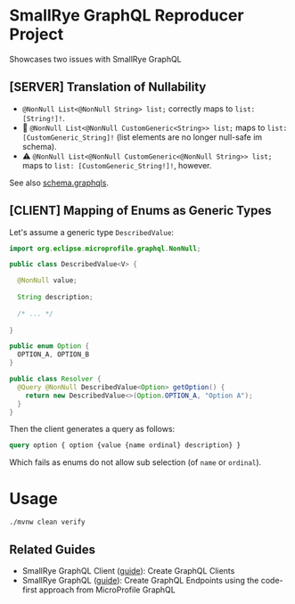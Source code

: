 # SmallRye GraphQL Reproducer Project

Showcases two issues with SmallRye GraphQL

## **\[SERVER]** Translation of Nullability

* `@NonNull List<@NonNull String> list;` correctly maps to `list: [String!]!`.
* :bug: `@NonNull List<@NonNull CustomGeneric<String>> list;` maps to `list: [CustomGeneric_String]!` (list elements are no longer null-safe im schema).
* :warning: `@NonNull List<@NonNull CustomGeneric<@NonNull String>> list;` maps to `list: [CustomGeneric_String!]!`, however.

See also [schema.graphqls](./schema.graphqls).

## **\[CLIENT]** Mapping of Enums as Generic Types

Let's assume a generic type `DescribedValue`:

```java
import org.eclipse.microprofile.graphql.NonNull;

public class DescribedValue<V> {

  @NonNull value;
  
  String description;
  
  /* ... */
  
}

public enum Option {
  OPTION_A, OPTION_B  
}

public class Resolver {
  @Query @NonNull DescribedValue<Option> getOption() {
    return new DescribedValue<>(Option.OPTION_A, "Option A");
  }
}
```

Then the client generates a query as follows:

````graphql
query option { option {value {name ordinal} description} }
````

Which fails as enums do not allow sub selection (of `name` or `ordinal`).

# Usage

```shell
./mvnw clean verify
```

## Related Guides

- SmallRye GraphQL Client ([guide](https://quarkus.io/guides/smallrye-graphql-client)): Create GraphQL Clients
- SmallRye GraphQL ([guide](https://quarkus.io/guides/microprofile-graphql)): Create GraphQL Endpoints using the code-first approach from MicroProfile GraphQL
